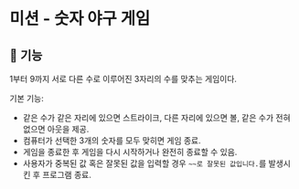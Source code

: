 # 미션 - 숫자 야구 게임

## 🚀 기능 

1부터 9까지 서로 다른 수로 이루어진 3자리의 수를 맞추는 게임이다.

기본 기능:
- 같은 수가 같은 자리에 있으면 스트라이크, 다른 자리에 있으면 볼, 같은 수가 전혀 없으면 아웃을 제공.
- 컴퓨터가 선택한 3개의 숫자를 모두 맞히면 게임 종료.
- 게임을 종료한 후 게임을 다시 시작하거나 완전히 종료할 수 있음.
- 사용자가 중복된 값 혹은 잘못된 값을 입력할 경우 `~~로 잘못된 값입니다.`를 발생시킨 후 프로그램 종료.



